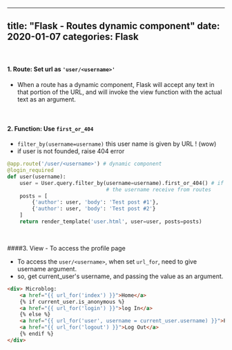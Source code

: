 
---
title: "Flask - Routes dynamic component"
date: 2020-01-07
categories: Flask
---
<br>

#### 1. Route: Set url as ``'user/<username>'``

- When a route has a dynamic component, Flask will accept any text in that portion of the URL, and will invoke the view function with the actual text as an argument.

<br>

#### 2. Function: Use ``first_or_404``
- ``filter_by(username=username)`` this user name is given by URL ! (wow)
- if user is not founded, raise 404 error

```python
@app.route('/user/<username>') # dynamic component
@login_required
def user(username):
    user = User.query.filter_by(username=username).first_or_404() # if user is not founded, raise 404 error page
                                # the username receive from routes
    posts = [
        {'author': user, 'body': 'Test post #1'},
        {'author': user, 'body': 'Test post #2'}
    ]
    return render_template('user.html', user=user, posts=posts)
  ```
<br>

####3. View - To access the profile page
- To access the ``user/<username>``, when set ``url_for``, need to give username argument.
- so, get current_user's username, and passing the value as an argument.


```html
<div> Microblog:
    <a href="{{ url_for('index') }}">Home</a>
    {% if current_user.is_anonymous %}
    <a href="{{ url_for('login') }}">log In</a>
    {% else %}
    <a href="{{ url_for('user', username = current_user.username) }}">Profile</a>
    <a href="{{ url_for('logout') }}">Log Out</a>
    {% endif %}
</div>
```
